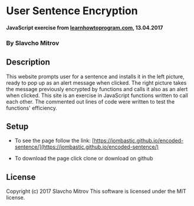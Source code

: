 # User Sentence Encryption

#### JavaScript exercise from [learnhowtoprogram.com](http://learnhowtoprogram.com), 13.04.2017

### By Slavcho Mitrov

## Description

This website prompts user for a sentence and installs it in the left picture, ready to pop up as an alert message when clicked. The right picture takes the message previously encrypted by functions and calls it also as an alert when clicked. This site is an exercise in JavaScript functions written to call each other. The commented out lines of code were written to test the functions' efficiency.

## Setup

* To see the page follow the link: [https://jombastic.github.io/encoded-sentence/](https://jombastic.github.io/encoded-sentence/)

* To download the page click clone or download on github

## License

Copyright (c) 2017 Slavcho Mitrov
This software is licensed under the MIT license.
